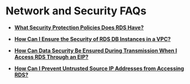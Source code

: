 # Network and Security FAQs<a name="en-us_topic_0044522846"></a>

-   **[What Security Protection Policies Does RDS Have?](what-security-protection-policies-does-rds-have.md)**  

-   **[How Can I Ensure the Security of RDS DB Instances in a VPC?](how-can-i-ensure-the-security-of-rds-db-instances-in-a-vpc.md)**  

-   **[How Can Data Security Be Ensured During Transmission When I Access RDS Through an EIP?](how-can-data-security-be-ensured-during-transmission-when-i-access-rds-through-an-eip.md)**  

-   **[How Can I Prevent Untrusted Source IP Addresses from Accessing RDS?](how-can-i-prevent-untrusted-source-ip-addresses-from-accessing-rds.md)**  


